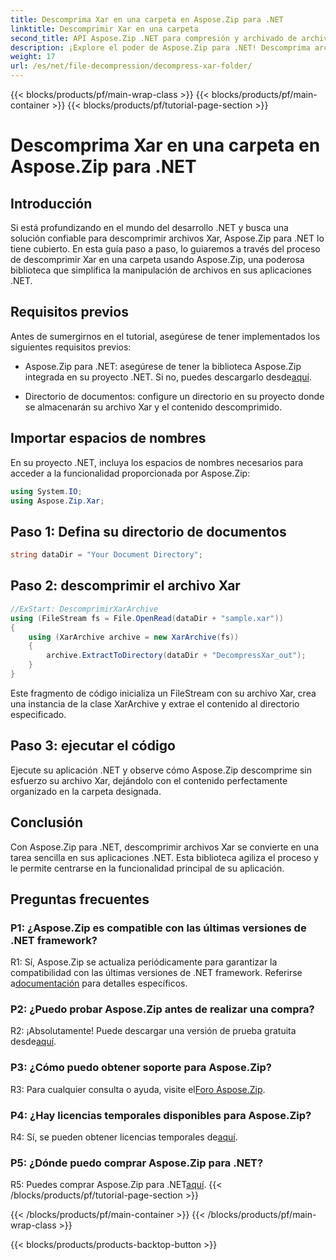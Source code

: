 ```yaml
---
title: Descomprima Xar en una carpeta en Aspose.Zip para .NET
linktitle: Descomprimir Xar en una carpeta
second_title: API Aspose.Zip .NET para compresión y archivado de archivos
description: ¡Explore el poder de Aspose.Zip para .NET! Descomprima archivos Xar sin esfuerzo con este tutorial fácil de usar. Mejore su experiencia de desarrollo .NET.
weight: 17
url: /es/net/file-decompression/decompress-xar-folder/
---
```


{{< blocks/products/pf/main-wrap-class >}}
{{< blocks/products/pf/main-container >}}
{{< blocks/products/pf/tutorial-page-section >}}

# Descomprima Xar en una carpeta en Aspose.Zip para .NET

## Introducción

Si está profundizando en el mundo del desarrollo .NET y busca una solución confiable para descomprimir archivos Xar, Aspose.Zip para .NET lo tiene cubierto. En esta guía paso a paso, lo guiaremos a través del proceso de descomprimir Xar en una carpeta usando Aspose.Zip, una poderosa biblioteca que simplifica la manipulación de archivos en sus aplicaciones .NET.

## Requisitos previos

Antes de sumergirnos en el tutorial, asegúrese de tener implementados los siguientes requisitos previos:

-  Aspose.Zip para .NET: asegúrese de tener la biblioteca Aspose.Zip integrada en su proyecto .NET. Si no, puedes descargarlo desde[aquí](https://releases.aspose.com/zip/net/).

- Directorio de documentos: configure un directorio en su proyecto donde se almacenarán su archivo Xar y el contenido descomprimido.

## Importar espacios de nombres

En su proyecto .NET, incluya los espacios de nombres necesarios para acceder a la funcionalidad proporcionada por Aspose.Zip:

```csharp
using System.IO;
using Aspose.Zip.Xar;
```

## Paso 1: Defina su directorio de documentos

```csharp
string dataDir = "Your Document Directory";
```

## Paso 2: descomprimir el archivo Xar

```csharp
//ExStart: DescomprimirXarArchive
using (FileStream fs = File.OpenRead(dataDir + "sample.xar"))
{
    using (XarArchive archive = new XarArchive(fs))
    {
        archive.ExtractToDirectory(dataDir + "DecompressXar_out");
    }
}
```

Este fragmento de código inicializa un FileStream con su archivo Xar, crea una instancia de la clase XarArchive y extrae el contenido al directorio especificado.

## Paso 3: ejecutar el código

Ejecute su aplicación .NET y observe cómo Aspose.Zip descomprime sin esfuerzo su archivo Xar, dejándolo con el contenido perfectamente organizado en la carpeta designada.

## Conclusión

Con Aspose.Zip para .NET, descomprimir archivos Xar se convierte en una tarea sencilla en sus aplicaciones .NET. Esta biblioteca agiliza el proceso y le permite centrarse en la funcionalidad principal de su aplicación.


## Preguntas frecuentes

### P1: ¿Aspose.Zip es compatible con las últimas versiones de .NET framework?

 R1: Sí, Aspose.Zip se actualiza periódicamente para garantizar la compatibilidad con las últimas versiones de .NET framework. Referirse a[documentación](https://reference.aspose.com/zip/net/) para detalles específicos.

### P2: ¿Puedo probar Aspose.Zip antes de realizar una compra?

 R2: ¡Absolutamente! Puede descargar una versión de prueba gratuita desde[aquí](https://releases.aspose.com/).

### P3: ¿Cómo puedo obtener soporte para Aspose.Zip?

 R3: Para cualquier consulta o ayuda, visite el[Foro Aspose.Zip](https://forum.aspose.com/c/zip/37).

### P4: ¿Hay licencias temporales disponibles para Aspose.Zip?

 R4: Sí, se pueden obtener licencias temporales de[aquí](https://purchase.aspose.com/temporary-license/).

### P5: ¿Dónde puedo comprar Aspose.Zip para .NET?

 R5: Puedes comprar Aspose.Zip para .NET[aquí](https://purchase.aspose.com/buy).
{{< /blocks/products/pf/tutorial-page-section >}}

{{< /blocks/products/pf/main-container >}}
{{< /blocks/products/pf/main-wrap-class >}}

{{< blocks/products/products-backtop-button >}}
